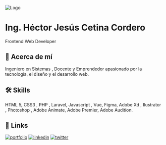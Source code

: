 
![Logo](https://hectorcetina.com/imagenes/logo_github.jpg)


# Ing. Héctor Jesús Cetina Cordero

Frontend Web Developer



## 🚀 Acerca de mí
Ingeniero en Sistemas , Docente y Emprendedor apasionado por la tecnología, el diseño y el desarrollo web.


## 🛠 Skills
HTML 5, CSS3 , PHP , Laravel, Javascript , Vue, Figma, Adobe Xd , Ilustrator , Photoshop , Adobe Animate, Adobe Premier, Adobe Audition.


## 🔗 Links
[![portfolio](https://img.shields.io/badge/my_portfolio-000?style=for-the-badge&logo=ko-fi&logoColor=white)](https://hectorcetina.com/portafolio.php)
[![linkedin](https://img.shields.io/badge/linkedin-0A66C2?style=for-the-badge&logo=linkedin&logoColor=white)](https://www.linkedin.com/in/hectorcetina/)
[![twitter](https://img.shields.io/badge/twitter-1DA1F2?style=for-the-badge&logo=twitter&logoColor=white)](https://twitter.com/hectorcetina/)
